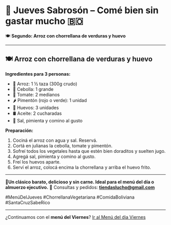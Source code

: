 # 📅 **Jueves Sabrosón – Comé bien sin gastar mucho** 🇧🇴

🍽️ **Segundo: Arroz con chorrellana de verduras y huevo**

---

## 🍽️ **Arroz con chorrellana de verduras y huevo**

**Ingredientes para 3 personas:**

* 🍚 Arroz: 1 ½ taza (300g crudo)
* 🧅 Cebolla: 1 grande
* 🍅 Tomate: 2 medianos
* 🌶️ Pimentón (rojo o verde): 1 unidad
* 🥚 Huevos: 3 unidades
* 🛢️ Aceite: 2 cucharadas
* 🧂 Sal, pimienta y comino al gusto

**Preparación:**

1. Cociná el arroz con agua y sal. Reservá.
2. Cortá en julianas la cebolla, tomate y pimentón.
3. Sofreí todos los vegetales hasta que estén bien doraditos y suelten jugo.
4. Agregá sal, pimienta y comino al gusto.
5. Freí los huevos aparte.
6. Serví el arroz, colocá encima la chorrellana y arriba el huevo frito.

---

📍**Un clásico barato, delicioso y sin carne. Ideal para el menú del día o almuerzo ejecutivo.**
📩 Consultas y pedidos: **[tiendaslucho@gmail.com](mailto:tiendaslucho@gmail.com)**

\#MenúDelJueves #ChorrellanaVegetariana #ComidaBoliviana #SantaCruzSabeRico

---

¿Continuamos con el **menú del Viernes**?  [Ir al Menú del dia Viernes](./Receta-05Viernes.md)